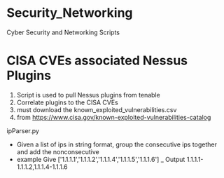 # Security_Networking
Cyber Security and Networking Scripts

# CISA CVEs associated Nessus Plugins
1. Script is used to pull Nessus plugins from tenable
2. Correlate plugins to the CISA CVEs
3. must download the known_exploited_vulnerabilities.csv
4. from https://www.cisa.gov/known-exploited-vulnerabilities-catalog

ipParser.py
- Given a list of ips in string format, group the consecutive ips together and add the nonconsecutive
- example Give ['1.1.1.1','1.1.1.2','1.1.1.4','1.1.1.5','1.1.1.6']
_ Output 1.1.1.1-1.1.1.2,1.1.1.4-1.1.1.6
